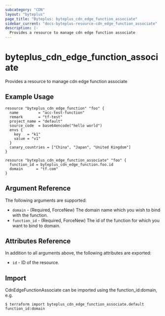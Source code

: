 ```yaml
---
subcategory: "CDN"
layout: "byteplus"
page_title: "Byteplus: byteplus_cdn_edge_function_associate"
sidebar_current: "docs-byteplus-resource-cdn_edge_function_associate"
description: |-
  Provides a resource to manage cdn edge function associate
---
```

# byteplus_cdn_edge_function_associate
Provides a resource to manage cdn edge function associate
## Example Usage
```hcl
resource "byteplus_cdn_edge_function" "foo" {
  name         = "acc-test-function"
  remark       = "tf-test"
  project_name = "default"
  source_code  = base64encode("hello world")
  envs {
    key   = "k1"
    value = "v1"
  }
  canary_countries = ["China", "Japan", "United Kingdom"]
}

resource "byteplus_cdn_edge_function_associate" "foo" {
  function_id = byteplus_cdn_edge_function.foo.id
  domain      = "tf.com"
}
```
## Argument Reference
The following arguments are supported:
* `domain` - (Required, ForceNew) The domain name which you wish to bind with the function.
* `function_id` - (Required, ForceNew) The id of the function for which you want to bind to domain.

## Attributes Reference
In addition to all arguments above, the following attributes are exported:
* `id` - ID of the resource.



## Import
CdnEdgeFunctionAssociate can be imported using the function_id:domain, e.g.
```
$ terraform import byteplus_cdn_edge_function_associate.default function_id:domain
```

